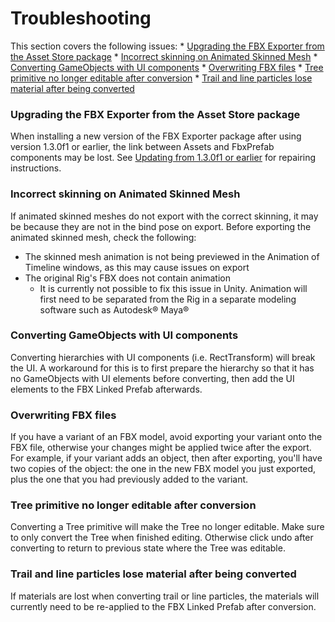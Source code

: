 # Troubleshooting

This section covers the following issues:
    * [Upgrading the FBX Exporter from the Asset Store package](#AssetStoreToPackman)
    * [Incorrect skinning on Animated Skinned Mesh](#SkinnedMeshExport)
    * [Converting GameObjects with UI components](#ConvertUI)
    * [Overwriting FBX files](#OverwritingFiles)
    * [Tree primitive no longer editable after conversion](#EditableTree)
    * [Trail and line particles lose material after being converted](#ParticlesLoseMaterial)

<a name="AssetStoreToPackman"></a>
### Upgrading the FBX Exporter from the Asset Store package

When installing a new version of the FBX Exporter package after using version 1.3.0f1 or earlier, the link between Assets and FbxPrefab components may be lost. See [Updating from 1.3.0f1 or earlier](index.md#Repairs_1_3_0f_1) for repairing instructions.

<a name="SkinnedMeshExport"></a>
### Incorrect skinning on Animated Skinned Mesh

If animated skinned meshes do not export with the correct skinning, it may be because they are not in the bind pose on export.
Before exporting the animated skinned mesh, check the following:
* The skinned mesh animation is not being previewed in the Animation of Timeline windows, as this may cause issues on export
* The original Rig's FBX does not contain animation
    * It is currently not possible to fix this issue in Unity. Animation will first need to be separated from the Rig in a separate modeling software such as Autodesk® Maya®

<a name="ConvertUI"></a>
### Converting GameObjects with UI components

Converting hierarchies with UI components (i.e. RectTransform) will break the UI.
A workaround for this is to first prepare the hierarchy so that it has no GameObjects with UI elements before converting, then add the UI elements to the FBX Linked Prefab afterwards.

<a name="OverwritingFiles"></a>
### Overwriting FBX files

If you have a variant of an FBX model, avoid exporting your variant onto the FBX file, otherwise your changes might be applied twice after the export.
For example, if your variant adds an object, then after exporting, you'll have two copies of the object: the one in the new FBX model you just exported, plus the one that you had previously added to the variant.
    
<a name="EditableTree"></a>
### Tree primitive no longer editable after conversion

Converting a Tree primitive will make the Tree no longer editable.
Make sure to only convert the Tree when finished editing. Otherwise click undo after converting to return to previous state where the Tree was editable.

<a name="ParticlesLoseMaterial"></a>
### Trail and line particles lose material after being converted

If materials are lost when converting trail or line particles, the materials will currently need to be re-applied to the FBX Linked Prefab after conversion.